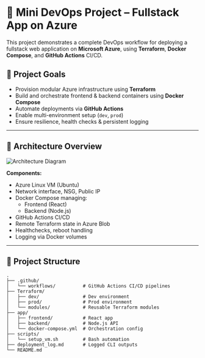 # 🚀 Mini DevOps Project – Fullstack App on Azure

This project demonstrates a complete DevOps workflow for deploying a fullstack web application on **Microsoft Azure**, using **Terraform**, **Docker Compose**, and **GitHub Actions** CI/CD.

## 📌 Project Goals

- Provision modular Azure infrastructure using **Terraform**
- Build and orchestrate frontend & backend containers using **Docker Compose**
- Automate deployments via **GitHub Actions**
- Enable multi-environment setup (`dev`, `prod`)
- Ensure resilience, health checks & persistent logging

---

## 📐 Architecture Overview

![Architecture Diagram](./assets/architecture-diagram.png)

**Components:**
- Azure Linux VM (Ubuntu)
- Network interface, NSG, Public IP
- Docker Compose managing:
  - Frontend (React)
  - Backend (Node.js)
- GitHub Actions CI/CD
- Remote Terraform state in Azure Blob
- Healthchecks, reboot handling
- Logging via Docker volumes

---

## 📂 Project Structure

```plaintext
.
├── .github/
│   └── workflows/          # GitHub Actions CI/CD pipelines
├── Terraform/
│   ├── dev/                # Dev environment
│   ├── prod/               # Prod environment
│   └── modules/            # Reusable Terraform modules
├── app/
│   ├── frontend/           # React app
│   ├── backend/            # Node.js API
│   └── docker-compose.yml  # Orchestration config
├── scripts/
│   └── setup_vm.sh         # Bash automation
├── deployment_log.md       # Logged CLI outputs
└── README.md
